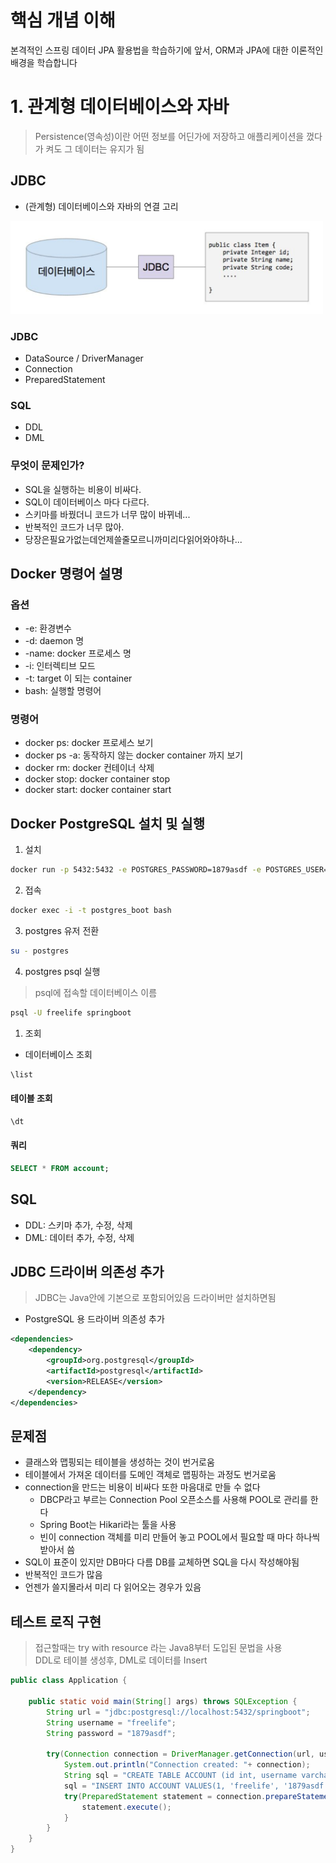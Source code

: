# 핵심 개념 이해
본격적인 스프링 데이터 JPA 활용법을 학습하기에 앞서, ORM과 JPA에 대한 이론적인 배경을 학습합니다  

# 1. 관계형 데이터베이스와 자바
> Persistence(영속성)이란 어떤 정보를 어딘가에 저장하고 애플리케이션을 껐다가 켜도 그 데이터는 유지가 됨  
## JDBC
- (관계형) 데이터베이스와 자바의 연결 고리  
  
<img src="img/1-2.png" width="500">
  
### JDBC
- DataSource / DriverManager
- Connection
- PreparedStatement

### SQL
- DDL
- DML

### 무엇이 문제인가?
- SQL을 실행하는 비용이 비싸다.
- SQL이 데이터베이스 마다 다르다.
- 스키마를 바꿨더니 코드가 너무 많이 바뀌네...
- 반복적인 코드가 너무 많아.
- 당장은필요가없는데언제쓸줄모르니까미리다읽어와야하나...
  
## Docker 명령어 설명
### 옵션
- -e: 환경변수
- -d: daemon 명
- -name: docker 프로세스 명
- -i: 인터렉티브 모드
- -t: target 이 되는 container
- bash: 실행할 명령어
### 명령어
- docker ps: docker 프로세스 보기
- docker ps -a: 동작하지 않는 docker container 까지 보기
- docker rm: docker 컨테이너 삭제
- docker stop: docker container stop
- docker start: docker container start

## Docker PostgreSQL 설치 및 실행
1. 설치
```bash
docker run -p 5432:5432 -e POSTGRES_PASSWORD=1879asdf -e POSTGRES_USER=freelife -e POSTGRES_DB=springboot --name postgres_boot -d postgres
```

2. 접속
```bash
docker exec -i -t postgres_boot bash
```

3. postgres 유저 전환
```bash
su - postgres
```

4. postgres psql 실행
> psql에 접속할 데이터베이스 이름  
```bash
psql -U freelife springboot
```

1. 조회
- 데이터베이스 조회
```bash
\list
```
#### 테이블 조회
```bash
\dt
```
#### 쿼리
```sql
SELECT * FROM account;
```

## SQL
- DDL: 스키마 추가, 수정, 삭제
- DML: 데이터 추가, 수정, 삭제

## JDBC 드라이버 의존성 추가
> JDBC는 Java안에 기본으로 포함되어있음 드라이버만 설치하면됨  
- PostgreSQL 용 드라이버 의존성 추가  
```xml
<dependencies>
    <dependency>
        <groupId>org.postgresql</groupId>
        <artifactId>postgresql</artifactId>
        <version>RELEASE</version>
    </dependency>
</dependencies>
```

## 문제점
- 클래스와 맵핑되는 테이블을 생성하는 것이 번거로움
- 테이블에서 가져온 데이터를 도메인 객체로 맵핑하는 과정도 번거로움
- connection을 만드는 비용이 비싸다 또한 마음대로 만들 수 없다
  - DBCP라고 부르는 Connection Pool 오픈소스를 사용해 POOL로 관리를 한다
  - Spring Boot는 Hikari라는 툴을 사용
  - 빈이 connection 객체를 미리 만들어 놓고 POOL에서 필요할 때 마다 하나씩 받아서 씀
- SQL이 표준이 있지만 DB마다 다름 DB를 교체하면 SQL을 다시 작성해야됨
- 반복적인 코드가 많음
- 언젠가 쓸지몰라서 미리 다 읽어오는 경우가 있음

## 테스트 로직 구현
> 접근할때는 try with resource 라는 Java8부터 도입된 문법을 사용  
> DDL로 테이블 생성후, DML로 데이터를 Insert  
```java
public class Application {

    public static void main(String[] args) throws SQLException {
        String url = "jdbc:postgresql://localhost:5432/springboot";
        String username = "freelife";
        String password = "1879asdf";

        try(Connection connection = DriverManager.getConnection(url, username, password)){
            System.out.println("Connection created: "+ connection);
            String sql = "CREATE TABLE ACCOUNT (id int, username varchar(255), password varchar(255));";
            sql = "INSERT INTO ACCOUNT VALUES(1, 'freelife', '1879asdf');";
            try(PreparedStatement statement = connection.prepareStatement(sql)){
                statement.execute();
            }
        }
    }
}
```
